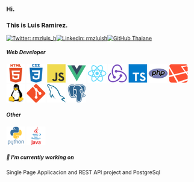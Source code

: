 
### Hi.
### This is Luis Ramirez.

[![Twitter: rmzluis_h](https://img.shields.io/twitter/follow/rmzluis_h?style=social)](https://twitter.com/rmzluis_h)[![Linkedin: rmzluish](https://img.shields.io/badge/-rmzluish-blue?style=flat-square&logo=Linkedin&logoColor=white&link=https://www.linkedin.com/in/rmzluish/)](https://www.linkedin.com/in/rmzluish/)[![GitHub Thaiane](https://img.shields.io/github/followers/rmzluish?label=follow&style=social)](https://github.com/rmzluish)


##### Web Developer

<img src="https://github.com/devicons/devicon/blob/master/icons/html5/html5-plain-wordmark.svg" alt="HTML Logo" width="50px" height="50px"> <img src="https://github.com/devicons/devicon/blob/master/icons/css3/css3-plain-wordmark.svg" alt="CSS Logo" width="50px" height="50px"> 
<img src="https://github.com/devicons/devicon/blob/master/icons/javascript/javascript-original.svg" alt="JavaScript Logo" width="50px" height="50px">
<img src="https://github.com/devicons/devicon/blob/master/icons/vuejs/vuejs-original.svg" alt="VueJS Logo" width="50px" height="50px">
<img src="https://github.com/devicons/devicon/blob/master/icons/react/react-original.svg" alt="ReactJS Logo" width="50px" height="50px"> <img src="https://github.com/devicons/devicon/blob/master/icons/redux/redux-original.svg" alt="Redux Logo" width="50px" height="50px"> <img src="https://github.com/devicons/devicon/blob/master/icons/typescript/typescript-plain.svg" alt="Ts Logo" width="50px" height="50px"> <img src="https://github.com/devicons/devicon/blob/master/icons/php/php-original.svg" alt="Php Logo" width="50px" height="50px"> <img src="https://github.com/devicons/devicon/blob/master/icons/laravel/laravel-plain.svg" alt="Laravel Logo" width="50px" height="50px"> <img src="https://github.com/devicons/devicon/blob/master/icons/linux/linux-original.svg" alt="Linux Logo" width="50px" height="50px"> <img src="https://github.com/devicons/devicon/blob/master/icons/git/git-original.svg" alt="Git Logo" width="50px" height="50px"> <img src="https://github.com/devicons/devicon/blob/master/icons/mysql/mysql-original.svg" alt="Mysql Logo" width="50px" height="50px"> <img src="https://github.com/devicons/devicon/blob/master/icons/postgresql/postgresql-plain.svg" alt="Postgres Logo" width="50px" height="50px">

##### Other

<img src="https://github.com/devicons/devicon/blob/master/icons/python/python-original-wordmark.svg" alt="Python Logo" width="50px" height="50px">  <img src="https://github.com/devicons/devicon/blob/master/icons/java/java-original-wordmark.svg" alt="Java Logo" width="50px" height="50px">

##### 🔭 I’m currently working on
Single Page Applicacion and REST API project and PostgreSql

<!-- -##### I’m currently learning
<img src="https://github.com/devicons/devicon/blob/master/icons/nodejs/nodejs-original-wordmark.svg" alt="Postgres Logo" width="50px" height="50px"> <img src="https://github.com/devicons/devicon/blob/master/icons/express/express-original-wordmark.svg" alt="Postgres Logo" width="50px" height="50px">

 🌱 I’m currently learning <img src="https://github.com/devicons/devicon/blob/master/icons/nodejs/nodejs-original-wordmark.svg" alt="Postgres Logo" width="50px" height="50px"> <img src="https://github.com/devicons/devicon/blob/master/icons/express/express-original-wordmark.svg" alt="Postgres Logo" width="50px" height="50px"> -->
